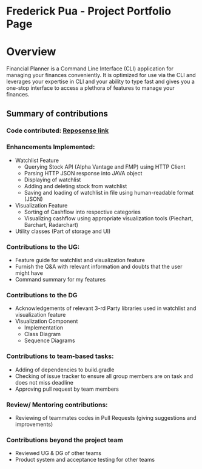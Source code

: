 # Frederick Pua - Project Portfolio Page

# Overview

Financial Planner is a Command Line Interface (CLI) application for managing your finances conveniently.
It is optimized for use via the CLI and leverages your expertise in CLI and your ability to type fast and gives
you a one-stop interface to access a plethora of features to manage your finances.

## Summary of contributions

### Code contributed: [Reposense link](https://nus-cs2113-ay2324s1.github.io/tp-dashboard/?search=wwweert123&breakdown=true)

### Enhancements Implemented:

* Watchlist Feature
    * Querying Stock API (Alpha Vantage and FMP) using HTTP Client
    * Parsing HTTP JSON response into JAVA object
    * Displaying of watchlist
    * Adding and deleting stock from watchlist
    * Saving and loading of watchlist in file using human-readable format (JSON)
* Visualization Feature
    * Sorting of Cashflow into respective categories
    * Visualizing cashflow using appropriate visualization tools (Piechart, Barchart, Radarchart)
* Utility classes (Part of storage and UI)

### Contributions to the UG:

* Feature guide for watchlist and visualization feature
* Furnish the Q&A with relevant information and doubts that the user might have
* Command summary for my features

### Contributions to the DG

* Acknowledgements of relevant 3-rd Party libraries used in watchlist and visualization feature
* Visualization Component
    * Implementation
    * Class Diagram
    * Sequence Diagrams

### Contributions to team-based tasks:

* Adding of dependencies to build.gradle
* Checking of issue tracker to ensure all group members are on task and does not miss deadline
* Approving pull request by team members

### Review/ Mentoring contributions:

* Reviewing of teammates codes in Pull Requests (giving suggestions and improvements)

### Contributions beyond the project team

* Reviewed UG & DG of other teams
* Product system and acceptance testing for other teams

